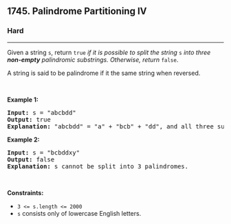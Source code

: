 <h2>1745. Palindrome Partitioning IV</h2><h3>Hard</h3><hr><div><p>Given a string <code>s</code>, return <code>true</code> <em>if it is possible to split the string</em> <code>s</code> <em>into three <strong>non-empty</strong> palindromic substrings. Otherwise, return </em><code>false</code>.​​​​​</p>

<p>A string is said to be palindrome if it the same string when reversed.</p>

<p>&nbsp;</p>
<p><strong>Example 1:</strong></p>

<pre><strong>Input:</strong> s = "abcbdd"
<strong>Output:</strong> true
<strong>Explanation: </strong>"abcbdd" = "a" + "bcb" + "dd", and all three substrings are palindromes.
</pre>

<p><strong>Example 2:</strong></p>

<pre><strong>Input:</strong> s = "bcbddxy"
<strong>Output:</strong> false
<strong>Explanation: </strong>s cannot be split into 3 palindromes.
</pre>

<p>&nbsp;</p>
<p><strong>Constraints:</strong></p>

<ul>
	<li><code>3 &lt;= s.length &lt;= 2000</code></li>
	<li><code>s</code>​​​​​​ consists only of lowercase English letters.</li>
</ul>
</div>